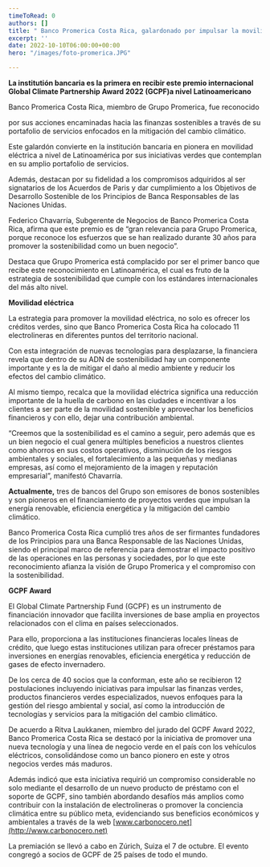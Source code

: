 ```yaml
---
timeToRead: 0
authors: []
title: " Banco Promerica Costa Rica, galardonado por impulsar la movilidad eléctrica."
excerpt: ''
date: 2022-10-10T06:00:00+00:00
hero: "/images/foto-promerica.JPG"

---
```

**La institutión bancaria es la primera en recibir este premio internacional Global Climate Partnership Award 2022 (GCPF)a nivel Latinoamericano**

Banco Promerica Costa Rica, miembro de Grupo Promerica, fue reconocido

por sus acciones encaminadas hacia las finanzas sostenibles a través de su portafolio de servicios enfocados en la mitigación del cambio climático.

Este galardón convierte en la institución bancaria en pionera en movilidad eléctrica a nivel de Latinoamérica por sus iniciativas verdes que contemplan en su amplio portafolio de servicios.

Además, destacan por su fidelidad a los compromisos adquiridos al ser signatarios de los Acuerdos de Paris y dar cumplimiento a los Objetivos de Desarrollo Sostenible de los Principios de Banca Responsables de las Naciones Unidas.

Federico Chavarría, Subgerente de Negocios de Banco Promerica Costa Rica, afirma que este premio es de “gran relevancia para Grupo Promerica, porque reconoce los esfuerzos que se han realizado durante 30 años para promover la sostenibilidad como un buen negocio”.

Destaca que Grupo Promerica está complacido por ser el primer banco que recibe este reconocimiento en Latinoamérica, el cual es fruto de la estrategia de sostenibilidad que cumple con los estándares internacionales del más alto nivel.

**Movilidad eléctrica**

La estrategia para promover la movilidad eléctrica, no solo es ofrecer los créditos verdes, sino que Banco Promerica Costa Rica ha colocado 11 electrolineras en diferentes puntos del territorio nacional.

Con esta integración de nuevas tecnologías para desplazarse, la financiera revela que dentro de su ADN de sostenibilidad hay un componente importante y es la de mitigar el daño al medio ambiente y reducir los efectos del cambio climático.

Al mismo tiempo, recalca que la movilidad eléctrica significa una reducción importante de la huella de carbono en las ciudades e incentivar a los clientes a ser parte de la movilidad sostenible y aprovechar los beneficios financieros y con ello, dejar una contribución ambiental.

“Creemos que la sostenibilidad es el camino a seguir, pero además que es un bien negocio el cual genera múltiples beneficios a nuestros clientes como ahorros en sus costos operativos, disminución de los riesgos ambientales y sociales, el fortalecimiento a las pequeñas y medianas empresas, así como el mejoramiento de la imagen y reputación empresarial”, manifestó Chavarría.

**Actualmente,** tres de bancos del Grupo son emisores de bonos sostenibles y son pioneros en el financiamiento de proyectos verdes que impulsan la energía renovable, eficiencia energética y la mitigación del cambio climático.

Banco Promerica Costa Rica cumplió tres años de ser firmantes fundadores de los Principios para una Banca Responsable de las Naciones Unidas, siendo el principal marco de referencia para demostrar el impacto positivo de las operaciones en las personas y sociedades, por lo que este reconocimiento afianza la visión de Grupo Promerica y el compromiso con la sostenibilidad.

**GCPF Award**

El Global Climate Partnership Fund (GCPF) es un instrumento de financiación innovador que facilita inversiones de base amplia en proyectos relacionados con el clima en países seleccionados.

Para ello, proporciona a las instituciones financieras locales líneas de crédito, que luego estas instituciones utilizan para ofrecer préstamos para inversiones en energías renovables, eficiencia energética y reducción de gases de efecto invernadero.

De los cerca de 40 socios que la conforman, este año se recibieron 12 postulaciones incluyendo iniciativas para impulsar las finanzas verdes, productos financieros verdes especializados, nuevos enfoques para la gestión del riesgo ambiental y social, así como la introducción de tecnologías y servicios para la mitigación del cambio climático.

De acuerdo a Ritva Laukkanen, miembro del jurado del GCPF Award 2022, Banco Promerica Costa Rica se destacó por la iniciativa de promover una nueva tecnología y una línea de negocio verde en el país con los vehículos eléctricos, consolidándose como un banco pionero en este y otros negocios verdes más maduros.

Además indicó que esta iniciativa requirió un compromiso considerable no solo mediante el desarrollo de un nuevo producto de préstamo con el soporte de GCPF, sino también abordando desafíos más amplios como contribuir con la instalación de electrolineras o promover la conciencia climática entre su público meta, evidenciando sus beneficios económicos y ambientales a través de la web [www.carbonocero.net](http://www.carbonocero.net)

La premiación se llevó a cabo en Zúrich, Suiza el 7 de octubre. El evento congregó a socios de GCPF de 25 países de todo el mundo.